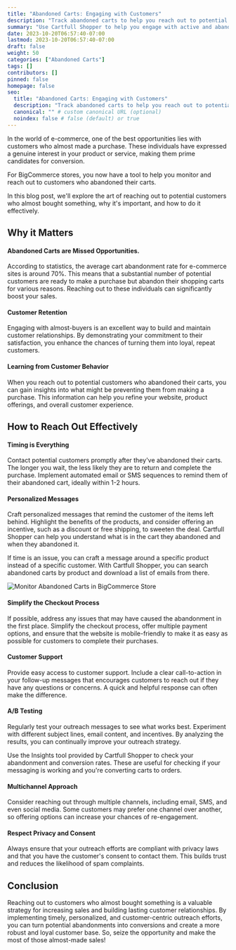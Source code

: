 ```yaml
---
title: "Abandoned Carts: Engaging with Customers"
description: "Track abandoned carts to help you reach out to potential customers"
summary: "Use Cartfull Shopper to help you engage with active and abandoned customers."
date: 2023-10-20T06:57:40-07:00
lastmod: 2023-10-20T06:57:40-07:00
draft: false
weight: 50
categories: ["Abandoned Carts"]
tags: []
contributors: []
pinned: false
homepage: false
seo:
  title: "Abandoned Carts: Engaging with Customers"
  description: "Track abandoned carts to help you reach out to potential customers"
  canonical: "" # custom canonical URL (optional)
  noindex: false # false (default) or true
---
```


In the world of e-commerce, one of the best opportunities lies with customers who almost
made a purchase. These individuals have expressed a genuine interest in your product or
service, making them prime candidates for conversion. 

For BigCommerce stores, you now have a tool to help you monitor and reach out to customers
who abandoned their carts.

In this blog post, we'll explore the art of reaching out to potential customers who almost
bought something, why it's important, and how to do it effectively.

## Why it Matters

#### Abandoned Carts are Missed Opportunities. 

According to statistics, the average cart
abandonment rate for e-commerce sites is around 70%. This means that a substantial number
of potential customers are ready to make a purchase but abandon their shopping carts for
various reasons. Reaching out to these individuals can significantly boost your sales.

#### Customer Retention

Engaging with almost-buyers is an excellent way to build and maintain customer
relationships. By demonstrating your commitment to their satisfaction, you enhance the
chances of turning them into loyal, repeat customers.

#### Learning from Customer Behavior

When you reach out to potential customers who abandoned their carts, you can gain insights
into what might be preventing them from making a purchase. This information can help you
refine your website, product offerings, and overall customer experience.

## How to Reach Out Effectively

#### Timing is Everything

Contact potential customers promptly after they've abandoned their carts. The longer you
wait, the less likely they are to return and complete the purchase.  Implement automated
email or SMS sequences to remind them of their abandoned cart, ideally within 1-2 hours.

#### Personalized Messages

Craft personalized messages that remind the customer of the items left behind. Highlight
the benefits of the products, and consider offering an incentive, such as a discount or
free shipping, to sweeten the deal. Cartfull Shopper can help you understand what is in
the cart they abandoned and when they abandoned it.

If time is an issue, you can craft a message around a specific product instead of a
specific customer. With Cartfull Shopper, you can search abandoned carts by product and
download a list of emails from there.

![Monitor Abandoned Carts in BigCommerce Store](/images/monitor-abandoned-carts-bigcommerce.gif)

#### Simplify the Checkout Process

If possible, address any issues that may have caused the abandonment in the first place.
Simplify the checkout process, offer multiple payment options, and ensure that the website
is mobile-friendly to make it as easy as possible for customers to complete their
purchases.

#### Customer Support

Provide easy access to customer support. Include a clear call-to-action in your follow-up
messages that encourages customers to reach out if they have any questions or concerns. A
quick and helpful response can often make the difference.

#### A/B Testing

Regularly test your outreach messages to see what works best. Experiment with different
subject lines, email content, and incentives. By analyzing the results, you can
continually improve your outreach strategy.

Use the Insights tool provided by Cartfull Shopper to check your abandonment and
conversion rates. These are useful for checking if your messaging is working and you're
converting carts to orders.

#### Multichannel Approach

Consider reaching out through multiple channels, including email, SMS, and even social
media. Some customers may prefer one channel over another, so offering options can
increase your chances of re-engagement.

#### Respect Privacy and Consent

Always ensure that your outreach efforts are compliant with
privacy laws and that you have the customer's consent to contact them. This builds trust
and reduces the likelihood of spam complaints.

## Conclusion

Reaching out to customers who almost bought something is a valuable strategy for
increasing sales and building lasting customer relationships. By implementing timely,
personalized, and customer-centric outreach efforts, you can turn potential abandonments
into conversions and create a more robust and loyal customer base. So, seize the
opportunity and make the most of those almost-made sales!
